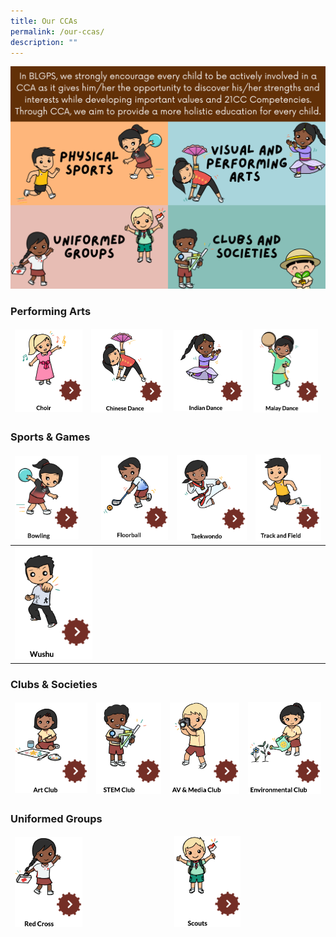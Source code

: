 ```yaml
---
title: Our CCAs
permalink: /our-ccas/
description: ""
---
```

![](/images/Website%20-%20CCA%20brief.png)

<h3>Performing Arts</h3>

<table>
<thead>
  <tr>
    <td><a href="/our-ccas/Performing-Arts/choir/"><img src="/images/choir1.png"  style="width:100%"></a></td>
    <td><a href="/our-ccas/Performing-Arts/choir/"><img src="/images/chinese%20dance.png"  style="width:97%"></a></td>
    <td><a href="/our-ccas/Performing-Arts/indian-dance/"><img src="/images/indian%20dance1.png"  style="width:97%"></a></td>
    <td><a href="/our-ccas/Performing-Arts/malay-dance/"><img src="/images/malay%20dance.png"  style="width:95%"></a></td>
  </tr>
</thead>
</table>

<h3>Sports & Games</h3>

<table>
<thead>
  <tr>
    <td><a href="/our-ccas/Sports-and-Games/bowling/"><img src="/images/bowling1.png"  style="width:82%"></a></td>
    <td><a href="/our-ccas/Sports-and-Games/floorball/"><img src="/images/floorball.png"  style="width:100%"></a></td>
    <td><a href="/our-ccas/Sports-and-Games/taekwondo/"><img src="/images/taekwondo.png"  style="width:100%"></a></td>
    <td><a href="/our-ccas/Sports-and-Games/track-and-field/"><img src="/images/track%20and%20field.png"  style="width:100%"></a></td>
  </tr>
</thead>
<tbody>
  <tr>
    <td><a href="/our-ccas/Sports-and-Games/wushu/"><img src="/images/wushu.png"  style="width:100%"></a></td>
  </tr>
</tbody>
</table>

<h3>Clubs & Societies</h3>

<table>
<thead>
  <tr>
    <td><a href="/our-ccas/Clubs-and-Societies/art-club//"><img src="/images/art%20club.png"  style="width:100%"></a></td>
    <td><a href="/our-ccas/Clubs-and-Societies/stem-club/"><img src="/images/STEM.png"  style="width:100%"></a></td>
    <td><a href="/our-ccas/Clubs-and-Societies/av-n-media-club/"><img src="/images/AV%20&%20Media%20Club.png"  style="width:100%"></a></td>
    <td><a href="/our-ccas/Clubs-and-Societies/environmental-club/"><img src="/images/environmental%20club.png"  style="width:100%"></a></td>
  </tr>
</thead>
</table>

<h3>Uniformed Groups</h3>

<table>
<thead>
  <tr>
    <td><a href="/our-ccas/Uniformed-Groups/red-cross//"><img src="/images/red%20cross.png"  style="width:45%"></a></td>
    <td><a href="/our-ccas/Uniformed-Groups/scouts/"><img src="/images/scouts.png"  style="width:45%"></a></td>
  </tr>
</thead>
</table>
